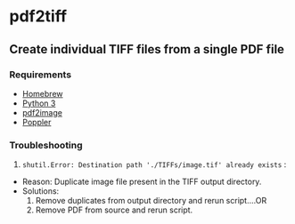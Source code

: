 # pdf2tiff
## Create individual TIFF files from a single PDF file

### Requirements
* [Homebrew](https://brew.sh/ "Homebrew")
* [Python 3](https://docs.brew.sh/Homebrew-and-Python)
* [pdf2image](https://pypi.org/project/pdf2image/)
* [Poppler](https://formulae.brew.sh/formula/poppler)

### Troubleshooting
1. ```shutil.Error: Destination path './TIFFs/image.tif' already exists``` : 
* Reason: Duplicate image file present in the TIFF output directory.
* Solutions:
	1. Remove duplicates from output directory and rerun script....OR
	2. Remove PDF from source and rerun script.
